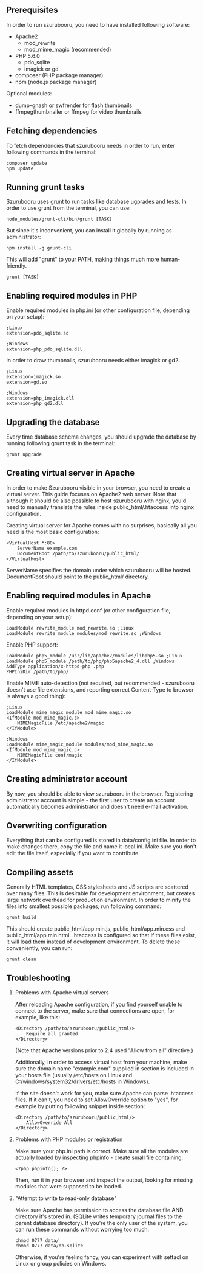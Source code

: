 Prerequisites
-------------

In order to run szurubooru, you need to have installed following software:

- Apache2
    - mod_rewrite
    - mod_mime_magic (recommended)
- PHP 5.6.0
    - pdo_sqlite
    - imagick or gd
- composer (PHP package manager)
- npm (node.js package manager)

Optional modules:

- dump-gnash or swfrender for flash thumbnails
- ffmpegthumbnailer or ffmpeg for video thumbnails



Fetching dependencies
---------------------

To fetch dependencies that szurubooru needs in order to run, enter following
commands in the terminal:

    composer update
    npm update



Running grunt tasks
-------------------

Szurubooru uses grunt to run tasks like database ugprades and tests. In order
to use grunt from the terminal, you can use:

    node_modules/grunt-cli/bin/grunt [TASK]

But since it's inconvenient, you can install it globally by running as
administrator:

    npm install -g grunt-cli

This will add "grunt" to your PATH, making things much more human-friendly.

    grunt [TASK]



Enabling required modules in PHP
--------------------------------

Enable required modules in php.ini (or other configuration file, depending on
your setup):

    ;Linux
    extension=pdo_sqlite.so

    ;Windows
    extension=php_pdo_sqlite.dll

In order to draw thumbnails, szurubooru needs either imagick or gd2:

    ;Linux
    extension=imagick.so
    extension=gd.so

    ;Windows
    extension=php_imagick.dll
    extension=php_gd2.dll



Upgrading the database
----------------------

Every time database schema changes, you should upgrade the database by running
following grunt task in the terminal:

    grunt upgrade



Creating virtual server in Apache
---------------------------------

In order to make Szurubooru visible in your browser, you need to create a
virtual server. This guide focuses on Apache2 web server. Note that although it
should be also possible to host szurubooru with nginx, you'd need to manually
translate the rules inside public_html/.htaccess into nginx configuration.

Creating virtual server for Apache comes with no surprises, basically all you
need is the most basic configuration:

    <VirtualHost *:80>
        ServerName example.com
        DocumentRoot /path/to/szurubooru/public_html/
    </VirtualHost>

ServerName specifies the domain under which szurubooru will be hosted.
DocumentRoot should point to the public_html/ directory.



Enabling required modules in Apache
-----------------------------------

Enable required modules in httpd.conf (or other configuration file, depending
on your setup):

    LoadModule rewrite_module mod_rewrite.so ;Linux
    LoadModule rewrite_module modules/mod_rewrite.so ;Windows

Enable PHP support:

    LoadModule php5_module /usr/lib/apache2/modules/libphp5.so ;Linux
    LoadModule php5_module /path/to/php/php5apache2_4.dll ;Windows
    AddType application/x-httpd-php .php
    PHPIniDir /path/to/php/

Enable MIME auto-detection (not required, but recommended - szurubooru doesn't
use file extensions, and reporting correct Content-Type to browser is always a
good thing):

    ;Linux
    LoadModule mime_magic_module mod_mime_magic.so
    <IfModule mod_mime_magic.c>
        MIMEMagicFile /etc/apache2/magic
    </IfModule>

    ;Windows
    LoadModule mime_magic_module modules/mod_mime_magic.so
    <IfModule mod_mime_magic.c>
        MIMEMagicFile conf/magic
    </IfModule>


Creating administrator account
------------------------------

By now, you should be able to view szurubooru in the browser. Registering
administrator account is simple - the first user to create an account
automatically becomes administrator and doesn't need e-mail activation.



Overwriting configuration
-------------------------

Everything that can be configured is stored in data/config.ini file. In order
to make changes there, copy the file and name it local.ini. Make sure you don't
edit the file itself, especially if you want to contribute.



Compiling assets
----------------

Generally HTML templates, CSS stylesheets and JS scripts are scattered over
many files. This is desirable for development environment, but creates large
network overhead for production environment. In order to minify the files into
smallest possible packages, run following command:

    grunt build

This should create public_html/app.min.js, public_html/app.min.css and
public_html/app.min.html. .htaccess is configured so that if these files exist,
it will load them instead of development environment. To delete these
conveniently, you can run:

    grunt clean



Troubleshooting
---------------

 1. Problems with Apache virtual servers

    After reloading Apache configuration, if you find yourself unable to
    connect to the server, make sure that connections are open, for example,
    like this:

        <Directory /path/to/szurubooru/public_html/>
            Require all granted
        </Directory>

    (Note that Apache versions prior to 2.4 used "Allow from all" directive.)

    Additionally, in order to access virtual host from your machine, make sure
    the domain name "example.com" supplied in <VirtualHost/> section is
    included in your hosts file (usually /etc/hosts on Linux and
    C:/windows/system32/drivers/etc/hosts in Windows).

    If the site doesn't work for you, make sure Apache can parse .htaccess
    files. If it can't, you need to set AllowOverride option to "yes", for
    example by putting following snippet inside <VirtualHost/> section:

        <Directory /path/to/szurubooru/public_html/>
            AllowOverride All
        </Directory>

 2. Problems with PHP modules or registration

    Make sure your php.ini path is correct. Make sure all the modules are
    actually loaded by inspecting phpinfo - create small file containing:

        <?php phpinfo(); ?>

    Then, run it in your browser and inspect the output, looking for missing
    modules that were supposed to be loaded.

 3. "Attempt to write to read-only database"

    Make sure Apache has permission to access the database file AND directory
    it's stored in. (SQLite writes temporary journal files to the parent
    database directory). If you're the only user of the system, you can run
    these commands without worrying too much:

        chmod 0777 data/
        chmod 0777 data/db.sqlite

    Otherwise, if you're feeling fancy, you can experiment with setfacl on
    Linux or group policies on Windows.
